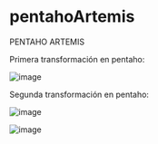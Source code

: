 # pentahoArtemis
PENTAHO ARTEMIS

Primera transformación en pentaho:

![image](https://github.com/rcentenoc/pentahoArtemis/assets/73005760/816477b8-15a8-4f69-8438-d86e89c65602)

Segunda transformación en pentaho:

![image](https://github.com/rcentenoc/pentahoArtemis/assets/73005760/92d8d571-444e-49ce-924c-6048ca2c0aae)



![image](https://github.com/rcentenoc/pentahoArtemis/assets/73005760/ca54d851-cbb0-43c4-954b-5162679e995e)
